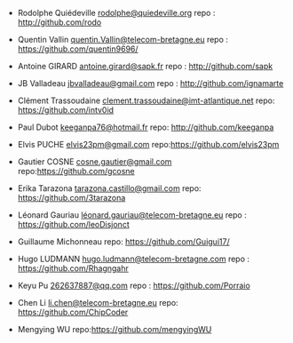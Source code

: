 * Rodolphe Quiédeville rodolphe@quiedeville.org
    repo : http://github.com/rodo
	
* Quentin Vallin quentin.Vallin@telecom-bretagne.eu
    repo : https://github.com/quentin9696/

* Antoine GIRARD antoine.girard@sapk.fr
    repo : http://github.com/sapk

* JB Valladeau jbvalladeau@gmail.com
    repo : http://github.com/ignamarte

* Clément Trassoudaine clement.trassoudaine@imt-atlantique.net
    repo: https://github.com/intv0id

* Paul Dubot keeganpa76@hotmail.fr
    repo: http://github.com/keeganpa

* Elvis PUCHE elvis23pm@gmail.com
    repo:https://github.com/elvis23pm
    
* Gautier COSNE cosne.gautier@gmail.com
    repo:https://github.com/gcosne

* Erika Tarazona tarazona.castillo@gmail.com
    repo: https://github.com/3tarazona

* Léonard Gauriau léonard.gauriau@telecom-bretagne.eu
    repo : https://github.com/leoDisjonct

* Guillaume Michonneau
    repo: https://github.com/Guigui17/

* Hugo LUDMANN hugo.ludmann@telecom-bretagne.com
    repo : https://github.com/Rhagngahr

* Keyu Pu 262637887@qq.com
    repo : https://github.com/Porraio

* Chen Li li.chen@telecom-bretagne.eu
    repo: https://github.com/ChipCoder

* Mengying WU
    repo:https://github.com/mengyingWU
    